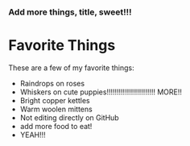 ### Add more things, title, sweet!!!

# Favorite Things

These are a few of my favorite things:

- Raindrops on roses
- Whiskers on cute puppies!!!!!!!!!!!!!!!!!!!!!!!! MORE!!
- Bright copper kettles
- Warm woolen mittens
- Not editing directly on GitHub
- add more food to eat!
- YEAH!!!
